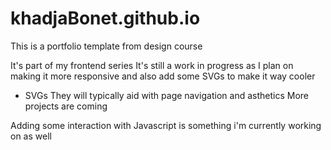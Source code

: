 # khadjaBonet.github.io
This is a portfolio template from design course 

It's part of my frontend series
It's still a work in progress as I plan on making it more responsive and also add some SVGs to make it way cooler
+ SVGs
They will typically aid with page navigation and asthetics
More projects are coming

Adding some interaction with Javascript is something i'm currently working on as well
